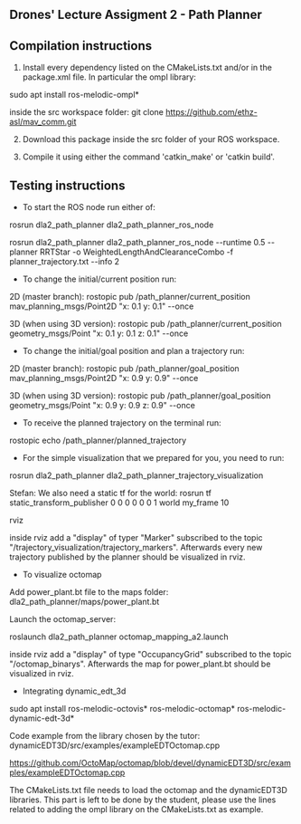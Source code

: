 Drones' Lecture Assigment 2 - Path Planner
------------------------------------------

Compilation instructions
------------------------

1. Install every dependency listed on the CMakeLists.txt and/or in the package.xml file. In particular the ompl library:

sudo apt install ros-melodic-ompl*

inside the src workspace folder: git clone https://github.com/ethz-asl/mav_comm.git

2. Download this package inside the src folder of your ROS workspace.

3. Compile it using either the command 'catkin_make' or 'catkin build'.

Testing instructions
--------------------

* To start the ROS node run either of:

rosrun dla2_path_planner dla2_path_planner_ros_node

rosrun dla2_path_planner dla2_path_planner_ros_node --runtime 0.5 --planner RRTStar -o WeightedLengthAndClearanceCombo -f planner_trajectory.txt --info 2

* To change the initial/current position run:

2D (master branch):
rostopic pub /path_planner/current_position mav_planning_msgs/Point2D "x: 0.1
y: 0.1" --once

3D (when using 3D version):
rostopic pub /path_planner/current_position geometry_msgs/Point "x: 0.1
y: 0.1
z: 0.1" --once

* To change the initial/goal position and plan a trajectory run:

2D (master branch):
rostopic pub /path_planner/goal_position mav_planning_msgs/Point2D "x: 0.9
y: 0.9" --once

3D (when using 3D version):
rostopic pub /path_planner/goal_position geometry_msgs/Point "x: 0.9
y: 0.9
z: 0.9" --once

* To receive the planned trajectory on the terminal run:

rostopic echo /path_planner/planned_trajectory

* For the simple visualization that we prepared for you, you need to run:

rosrun dla2_path_planner dla2_path_planner_trajectory_visualization

Stefan: 
  We also need a static tf for the world: 
  rosrun tf static_transform_publisher 0 0 0 0 0 0 1 world my_frame 10

rviz

inside rviz add a "display" of typer "Marker" subscribed to the topic "/trajectory_visualization/trajectory_markers". Afterwards every new trajectory published by the planner should be visualized in rviz.

* To visualize octomap

Add power_plant.bt file to the maps folder: dla2_path_planner/maps/power_plant.bt

Launch the octomap_server:

roslaunch dla2_path_planner octomap_mapping_a2.launch

inside rviz add a "display" of type "OccupancyGrid" subscribed to the topic "/octomap_binarys". Afterwards the map for power_plant.bt should be visualized in rviz.

* Integrating dynamic_edt_3d

sudo apt install ros-melodic-octovis* ros-melodic-octomap* ros-melodic-dynamic-edt-3d*

Code example from the library chosen by the tutor: dynamicEDT3D/src/examples/exampleEDTOctomap.cpp

https://github.com/OctoMap/octomap/blob/devel/dynamicEDT3D/src/examples/exampleEDTOctomap.cpp

The CMakeLists.txt file needs to load the octomap and the dynamicEDT3D libraries. This part is left to be done by the student, please use the lines related to adding the ompl library on the CMakeLists.txt as example.

